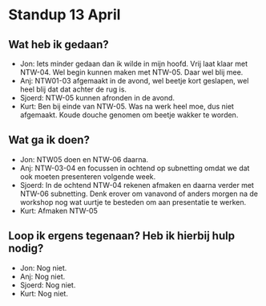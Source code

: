 # Standup 13 April

## Wat heb ik gedaan?
- Jon: Iets minder gedaan dan ik wilde in mijn hoofd. Vrij laat klaar met NTW-04. Wel begin kunnen maken met NTW-05. Daar wel blij mee.
- Anj: NTW01-03 afgemaakt in de avond, wel beetje kort geslapen, wel heel blij dat dat achter de rug is.
- Sjoerd: NTW-05 kunnen afronden in de avond. 
- Kurt: Ben bij einde van NTW-05. Was na werk heel moe, dus niet afgemaakt. Koude douche genomen om beetje wakker te worden. 

## Wat ga ik doen?
- Jon: NTW05 doen en NTW-06 daarna. 
- Anj: NTW-03-04 en focussen in ochtend op subnetting omdat we dat ook moeten presenteren volgende week. 
- Sjoerd: In de ochtend NTW-04 rekenen afmaken en daarna verder met NTW-06 subnetting. Denk erover om vanavond of anders morgen na de workshop nog wat uurtje te besteden om aan presentatie te werken. 
- Kurt: Afmaken NTW-05 

## Loop ik ergens tegenaan? Heb ik hierbij hulp nodig?
- Jon: Nog niet.
- Anj: Nog niet.
- Sjoerd: Nog niet.
- Kurt: Nog niet. 
